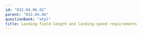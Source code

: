 ```yaml
---
id: "032.04.06.02"
parent: "032.04.06"
questionBank: "atpl"
title: Landing-field-length and landing-speed requirements
---
```

